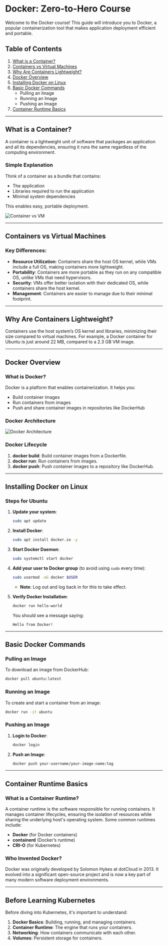 # Docker: Zero-to-Hero Course

Welcome to the Docker course! This guide will introduce you to Docker, a popular containerization tool that makes application deployment efficient and portable.

## Table of Contents
1. [What is a Container?](#what-is-a-container)
2. [Containers vs Virtual Machines](#containers-vs-virtual-machines)
3. [Why Are Containers Lightweight?](#why-are-containers-lightweight)
4. [Docker Overview](#docker-overview)
5. [Installing Docker on Linux](#installing-docker-on-linux)
6. [Basic Docker Commands](#basic-docker-commands)
    - Pulling an Image
    - Running an Image
    - Pushing an Image
7. [Container Runtime Basics](#container-runtime-basics)

---

## What is a Container?

A container is a lightweight unit of software that packages an application and all its dependencies, ensuring it runs the same regardless of the computing environment.

### Simple Explanation
Think of a container as a bundle that contains:
- The application
- Libraries required to run the application
- Minimal system dependencies

This enables easy, portable deployment.

![Container vs VM](https://user-images.githubusercontent.com/43399466/217262726-7cabcb5b-074d-45cc-950e-84f7119e7162.png)

---

## Containers vs Virtual Machines

### Key Differences:

- **Resource Utilization**: Containers share the host OS kernel, while VMs include a full OS, making containers more lightweight.
- **Portability**: Containers are more portable as they run on any compatible OS, unlike VMs that need hypervisors.
- **Security**: VMs offer better isolation with their dedicated OS, while containers share the host kernel.
- **Management**: Containers are easier to manage due to their minimal footprint.

---

## Why Are Containers Lightweight?

Containers use the host system’s OS kernel and libraries, minimizing their size compared to virtual machines. For example, a Docker container for Ubuntu is just around 22 MB, compared to a 2.3 GB VM image.

---

## Docker Overview

### What is Docker?

Docker is a platform that enables containerization. It helps you:
- Build container images
- Run containers from images
- Push and share container images in repositories like DockerHub

### Docker Architecture

![Docker Architecture](https://user-images.githubusercontent.com/43399466/217507877-212d3a60-143a-4a1d-ab79-4bb615cb4622.png)

### Docker Lifecycle
1. **docker build**: Build container images from a Dockerfile.
2. **docker run**: Run containers from images.
3. **docker push**: Push container images to a repository like DockerHub.

---

## Installing Docker on Linux

### Steps for Ubuntu

1. **Update your system**:
   ```bash
   sudo apt update
   ```
2. **Install Docker**:
   ```bash
   sudo apt install docker.io -y
   ```
3. **Start Docker Daemon**:
   ```bash
   sudo systemctl start docker
   ```
4. **Add your user to Docker group** (to avoid using `sudo` every time):
   ```bash
   sudo usermod -aG docker $USER
   ```
   - **Note**: Log out and log back in for this to take effect.

5. **Verify Docker Installation**:
   ```bash
   docker run hello-world
   ```

   You should see a message saying: 
   ```
   Hello from Docker!
   ```

---

## Basic Docker Commands

### Pulling an Image
To download an image from DockerHub:
```bash
docker pull ubuntu:latest
```

### Running an Image
To create and start a container from an image:
```bash
docker run -it ubuntu
```

### Pushing an Image
1. **Login to Docker**:
   ```bash
   docker login
   ```
2. **Push an Image**:
   ```bash
   docker push your-username/your-image-name:tag
   ```

---

## Container Runtime Basics

### What is a Container Runtime?

A container runtime is the software responsible for running containers. It manages container lifecycles, ensuring the isolation of resources while sharing the underlying host's operating system. Some common runtimes include:
- **Docker** (for Docker containers)
- **containerd** (Docker’s runtime)
- **CRI-O** (for Kubernetes)

### Who Invented Docker?

Docker was originally developed by Solomon Hykes at dotCloud in 2013. It evolved into a significant open-source project and is now a key part of many modern software deployment environments.

---

## Before Learning Kubernetes

Before diving into Kubernetes, it's important to understand:
1. **Docker Basics**: Building, running, and managing containers.
2. **Container Runtime**: The engine that runs your containers.
3. **Networking**: How containers communicate with each other.
4. **Volumes**: Persistent storage for containers.
